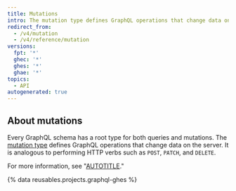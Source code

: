 ```yaml
---
title: Mutations
intro: The mutation type defines GraphQL operations that change data on the server.
redirect_from:
  - /v4/mutation
  - /v4/reference/mutation
versions:
  fpt: '*'
  ghec: '*'
  ghes: '*'
  ghae: '*'
topics:
  - API
autogenerated: true
---
```


## About mutations

Every GraphQL schema has a root type for both queries and mutations. The [mutation type](https://graphql.github.io/graphql-spec/June2018/#sec-Type-System) defines GraphQL operations that change data on the server. It is analogous to performing HTTP verbs such as `POST`, `PATCH`, and `DELETE`.

For more information, see "[AUTOTITLE](/graphql/guides/forming-calls-with-graphql#about-mutations)."

{% data reusables.projects.graphql-ghes %}


<!-- Content after this section is automatically generated -->

